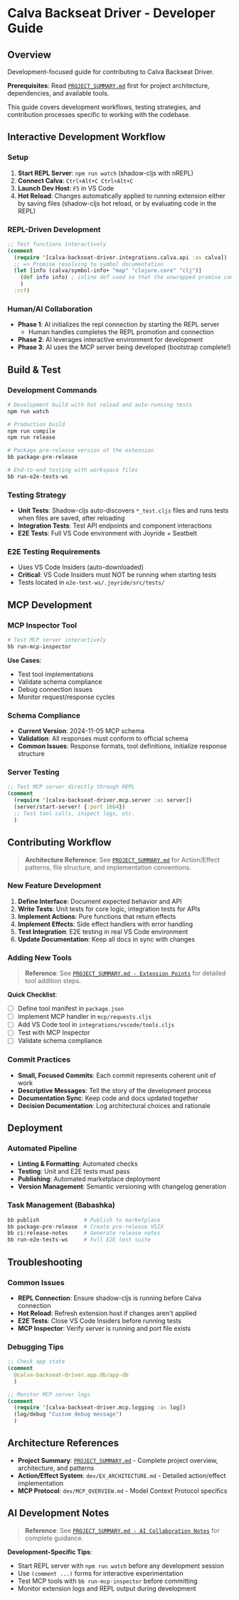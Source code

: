 # Calva Backseat Driver - Developer Guide

## Overview

Development-focused guide for contributing to Calva Backseat Driver.

**Prerequisites**: Read [`PROJECT_SUMMARY.md`](../PROJECT_SUMMARY.md) first for project architecture, dependencies, and available tools.

This guide covers development workflows, testing strategies, and contribution processes specific to working with the codebase.

## Interactive Development Workflow

### Setup
1. **Start REPL Server**: `npm run watch` (shadow-cljs with nREPL)
2. **Connect Calva**: `Ctrl+Alt+C Ctrl+Alt+C`
3. **Launch Dev Host**: `F5` in VS Code
5. **Hot Reload**: Changes automatically applied to running extension either by saving files (shadow-cljs hot reload, or by evaluating code in the REPL)

### REPL-Driven Development
```clojure
;; Test functions interactively
(comment
  (require '[calva-backseat-driver.integrations.calva.api :as calva])
  ;; => Promise resolving to symbol documentation
  (let [info (calva/symbol-info+ "map" "clojure.core" "clj")]
    (def info info) ; inline def used so that the unwrapped promise can be examined in the repl
    )
  :rcf)
```

### Human/AI Collaboration
- **Phase 1**: AI initializes the repl connection by starting the REPL server
  - Human handles completes the REPL promotion and connection
- **Phase 2**: AI leverages interactive environment for development
- **Phase 3**: AI uses the MCP server being developed (bootstrap complete!)

## Build & Test

### Development Commands
```bash
# Development build with hot reload and auto-running tests
npm run watch

# Production build
npm run compile
npm run release

# Package pre-release version of the extension
bb package-pre-release

# End-to-end testing with workspace files
bb run-e2e-tests-ws
```

### Testing Strategy
- **Unit Tests**: Shadow-cljs auto-discovers `*_test.cljs` files and runs tests when files are saved, after reloading
- **Integration Tests**: Test API endpoints and component interactions
- **E2E Tests**: Full VS Code environment with Joyride + Seatbelt

### E2E Testing Requirements
- Uses VS Code Insiders (auto-downloaded)
- **Critical**: VS Code Insiders must NOT be running when starting tests
- Tests located in `e2e-test-ws/.joyride/src/tests/`

## MCP Development

### MCP Inspector Tool
```bash
# Test MCP server interactively
bb run-mcp-inspector
```

**Use Cases**:
- Test tool implementations
- Validate schema compliance
- Debug connection issues
- Monitor request/response cycles

### Schema Compliance
- **Current Version**: 2024-11-05 MCP schema
- **Validation**: All responses must conform to official schema
- **Common Issues**: Response formats, tool definitions, initialize response structure

### Server Testing
```clojure
;; Test MCP server directly through REPL
(comment
  (require '[calva-backseat-driver.mcp.server :as server])
  (server/start-server! {:port 1664})
  ;; Test tool calls, inspect logs, etc.
  )
```

## Contributing Workflow

> **Architecture Reference**: See [`PROJECT_SUMMARY.md`](../PROJECT_SUMMARY.md) for Action/Effect patterns, file structure, and implementation conventions.

### New Feature Development
1. **Define Interface**: Document expected behavior and API
2. **Write Tests**: Unit tests for core logic, integration tests for APIs
3. **Implement Actions**: Pure functions that return effects
4. **Implement Effects**: Side effect handlers with error handling
5. **Test Integration**: E2E testing in real VS Code environment
6. **Update Documentation**: Keep all docs in sync with changes

### Adding New Tools
> **Reference**: See [`PROJECT_SUMMARY.md - Extension Points`](../PROJECT_SUMMARY.md#extension-points) for detailed tool addition steps.

**Quick Checklist**:
- [ ] Define tool manifest in `package.json`
- [ ] Implement MCP handler in `mcp/requests.cljs`
- [ ] Add VS Code tool in `integrations/vscode/tools.cljs`
- [ ] Test with MCP Inspector
- [ ] Validate schema compliance

### Commit Practices
- **Small, Focused Commits**: Each commit represents coherent unit of work
- **Descriptive Messages**: Tell the story of the development process
- **Documentation Sync**: Keep code and docs updated together
- **Decision Documentation**: Log architectural choices and rationale

## Deployment

### Automated Pipeline
- **Linting & Formatting**: Automated checks
- **Testing**: Unit and E2E tests must pass
- **Publishing**: Automated marketplace deployment
- **Version Management**: Semantic versioning with changelog generation

### Task Management (Babashka)
```bash
bb publish              # Publish to marketplace
bb package-pre-release  # Create pre-release VSIX
bb ci:release-notes     # Generate release notes
bb run-e2e-tests-ws     # Full E2E test suite
```

## Troubleshooting

### Common Issues
- **REPL Connection**: Ensure shadow-cljs is running before Calva connection
- **Hot Reload**: Refresh extension host if changes aren't applied
- **E2E Tests**: Close VS Code Insiders before running tests
- **MCP Inspector**: Verify server is running and port file exists

### Debugging Tips
```clojure
;; Check app state
(comment
  @calva-backseat-driver.app.db/app-db
  )

;; Monitor MCP server logs
(comment
  (require '[calva-backseat-driver.mcp.logging :as log])
  (log/debug "Custom debug message")
  )
```

## Architecture References

- **Project Summary**: [`PROJECT_SUMMARY.md`](../PROJECT_SUMMARY.md) - Complete project overview, architecture, and patterns
- **Action/Effect System**: `dev/EX_ARCHITECTURE.md` - Detailed action/effect implementation
- **MCP Protocol**: `dev/MCP_OVERVIEW.md` - Model Context Protocol specifics

## AI Development Notes

> **Reference**: See [`PROJECT_SUMMARY.md - AI Collaboration Notes`](../PROJECT_SUMMARY.md#ai-collaboration-notes) for complete guidance.

**Development-Specific Tips**:
- Start REPL server with `npm run watch` before any development session
- Use `(comment ...)` forms for interactive experimentation
- Test MCP tools with `bb run-mcp-inspector` before committing
- Monitor extension logs and REPL output during development
